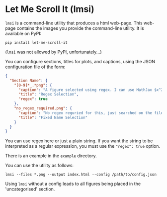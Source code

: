 Let Me Scroll It (lmsi)
=======================

`lmsi` is a command-line utility that produces a html web-page.
This web-page contains the images you provide the command-line
utility. It is available on PyPI:

```
pip install let-me-scroll-it
```

(`lmsi` was not allowed by PyPI, unfortunately...)

You can configure sections, titles for plots, and captions,
using the JSON configuration file of the form:

```json
{
  "Section Name": {
    "[0-9]*_.*png": {
      "caption": "A figure selected using regex. I can use MathJax $x^2 = 3$.",
      "title": "Regex Selection",
      "regex": true
    },
    "no_regex_required.png": {
      "caption": "No regex requried for this, just searched on the filename.",
      "title": "Fixed Name Selection"
    }
  }
}
```

You can use regex here or just a plain string. If you want the string to be
interpreted as a regular expression, you must use the
`"regex": true` option.

There is an example in the `example` directory.

You can use the utility as follows:

```
lmsi --files *.png --output index.html --config /path/to/config.json
```

Using `lmsi` without a config leads to all figures being
placed in the 'uncategorised' section.